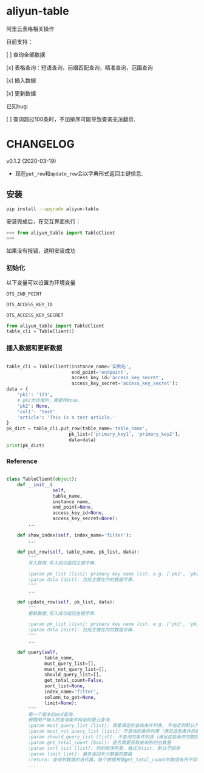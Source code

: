 # aliyun-table

阿里云表格相关操作

目前支持：


[ ] 查询全部数据

[x] 表格查询：短语查询，前缀匹配查询，精准查询，范围查询

[x] 插入数据

[x] 更新数据



已知bug:


[ ] 查询超过100条时，不加排序可能导致查询无法翻页.


# CHANGELOG


v0.1.2 (2020-03-19)

- 现在```put_row```和```update_row```会以字典形式返回主键信息.



## 安装

```bash
pip install --upgrade aliyun-table
```


安装完成后，在交互界面执行：


```python
>>> from aliyun_table import TableClient
>>>
```

如果没有报错，说明安装成功


### 初始化

以下变量可以设置为环境变量

```OTS_END_POINT```

```OTS_ACCESS_KEY_ID```

```OTS_ACCESS_KEY_SECRET```


```python
from aliyun_table import TableClient
table_cli = TableClient()
```



### 插入数据和更新数据

```python

table_cli = TableClient(instance_name='实例名',
                        end_point='endpoint',
                        access_key_id='access_key_secret', 
                        access_key_secret='access_key_secret'):
data = {
    'pk1': '123',
    # pk2为自增列，需要传None.
    'pk2': None,
    'col1': 'test'
    'article': 'This is a test article.'
}
pk_dict = table_cli.put_row(table_name='table_name', 
                       pk_list=['primary_key1', 'primary_key2'], 
                       data=data)
print(pk_dict)
```

### Reference

```python

class TableClient(object):
    def __init__(
                 self,
                 table_name,
                 instance_name,
                 end_point=None,
                 access_key_id=None, 
                 access_key_secret=None):
        ...

    def show_index(self, index_name='filter'):
        ...

    def put_row(self, table_name, pk_list, data):
        """
        写入数据,写入成功返回主键字典.

        :param pk_list [list]: primary key name list. e.g. ['pk1', 'pk2']
        :param data [dict]: 包括主键在内的数据字典.
        """
        ... 

    def update_row(self, pk_list, data):
        """
        更新数据,写入成功返回主键字典.

        :param pk_list [list]: primary key name list. e.g. ['pk1', 'pk2']
        :param data [dict]: 包括主键在内的数据字典.
        """
        ...

    def query(self, 
              table_name,
              must_query_list=[], 
              must_not_query_list=[], 
              should_query_list=[], 
              get_total_count=False, 
              sort_list=None, 
              index_name='filter', 
              column_to_get=None, 
              limit=None):
        """
        第一个版本的and查询.
        根据用户输入的查询条件构造阿里云查询.
        :param must_query_list [list]: 需要满足的查询条件列表, 不指定则默认为查询全部数据
        :param must_not_query_list [list]: 不查询的条件列表（满足这些条件的数据不查询）
        :param should_query_list [list]: 不查询的条件列表（满足这些条件的数据不查询）
        :param get_total_count [bool]: 是否需要获取查询到的总数量
        :param sort_list [list]: 列的排序列表，格式为list. 默认不排序
        :param limit [int]: 最多返回多少数量的数据
        :return: 查询到数据的迭代器，每个数据根据get_total_count的取值有所不同
        ...
```
